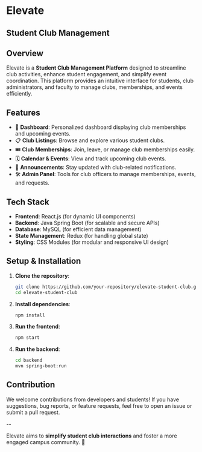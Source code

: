# Elevate

## Student Club Management

## Overview
Elevate is a **Student Club Management Platform** designed to streamline club activities, enhance student engagement, and simplify event coordination. This platform provides an intuitive interface for students, club administrators, and faculty to manage clubs, memberships, and events efficiently.

## Features
- 🏫 **Dashboard**: Personalized dashboard displaying club memberships and upcoming events.
- 📋 **Club Listings**: Browse and explore various student clubs.
- 🎟️ **Club Memberships**: Join, leave, or manage club memberships easily.
- 🗓️ **Calendar & Events**: View and track upcoming club events.
- 🔔 **Announcements**: Stay updated with club-related notifications.
- 🛠️ **Admin Panel**: Tools for club officers to manage memberships, events, and requests.

## Tech Stack
- **Frontend**: React.js (for dynamic UI components)
- **Backend**: Java Spring Boot (for scalable and secure APIs)
- **Database**: MySQL (for efficient data management)
- **State Management**: Redux (for handling global state)
- **Styling**: CSS Modules (for modular and responsive UI design)

## Setup & Installation
1. **Clone the repository**:
   ```sh
   git clone https://github.com/your-repository/elevate-student-club.git
   cd elevate-student-club
   ```

2. **Install dependencies**:
   ```sh
   npm install
   ```

3. **Run the frontend**:
   ```sh
   npm start
   ```

4. **Run the backend**:
   ```sh
   cd backend
   mvn spring-boot:run
   ```

## Contribution
We welcome contributions from developers and students! If you have suggestions, bug reports, or feature requests, feel free to open an issue or submit a pull request.

--

Elevate aims to **simplify student club interactions** and foster a more engaged campus community. 🚀

